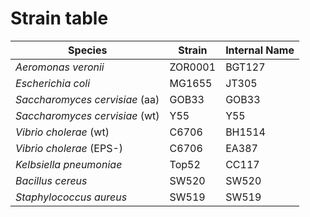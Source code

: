 # Strain table

| Species              | Strain            | Internal Name     | 
|----------------------|-------------------|-------------------|
| *Aeromonas veronii*  | ZOR0001           | BGT127            | 
| *Escherichia coli*  | MG1655           | JT305            | 
| *Saccharomyces cervisiae* (aa) | GOB33           | GOB33            | 
| *Saccharomyces cervisiae* (wt) | Y55           | Y55            | 
| *Vibrio cholerae* (wt) | C6706           | BH1514            | 
| *Vibrio cholerae* (EPS-)  | C6706           | EA387            | 
| *Kelbsiella pneumoniae*  | Top52           | CC117            | 
| *Bacillus cereus*  | SW520           | SW520            | 
| *Staphylococcus aureus*  | SW519           | SW519            | 




